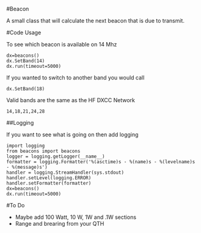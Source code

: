 #Beacon

A small class that will calculate the next beacon that is due to transmit.

#Code Usage

To see which beacon is available on 14 Mhz

    dx=beacons()
    dx.SetBand(14)
    dx.run(timeout=5000)

If you wanted to switch to another band you would call

    dx.SetBand(18)

Valid bands are the same as the HF DXCC Network

    14,18,21,24,28

##Logging

If you want to see what is going on then add logging

    import logging
    from beacons import beacons
    logger = logging.getLogger(__name__)
    formatter = logging.Formatter('%(asctime)s - %(name)s - %(levelname)s - %(message)s')
    handler = logging.StreamHandler(sys.stdout)
    handler.setLevel(logging.ERROR)
    handler.setFormatter(formatter)
    dx=beacons()
    dx.run(timeout=5000)

#To Do

* Maybe add 100 Watt, 10 W, 1W and .1W sections
* Range and brearing from your QTH


